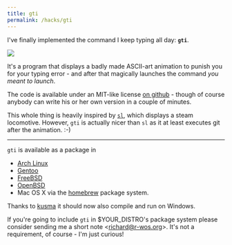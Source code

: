 ```yaml
---
title: gti
permalink: /hacks/gti
---
```

<p>I've finally implemented the command I keep typing all day: <code><b>gti</b></code>.</p>

<img src='/media/gti-animation.gif' style='max-width:100%'>

<p>It's a program that displays a badly made ASCII-art
animation to punish you for your typing error - and after that magically
launches the command <em>you meant to launch</em>.</p><p>The code is available
under an MIT-like license <a href='https://github.com/rwos/gti'>on github</a> -
though of course anybody can write his or her own version in a couple of
minutes.</p><p>This whole thing is heavily inspired by <a
href='https://github.com/mtoyoda/sl'><code>sl</code></a>, which displays a
steam locomotive. However, <code>gti</code> is actually nicer than
<code>sl</code> as it at least executes git after the animation.
:-)</p><hr><p><code>gti</code> is available as a package in <ul><li><a
href='https://aur.archlinux.org/packages/gti/'>Arch Linux</a></li><li><a
href='http://packages.gentoo.org/package/dev-vcs/gti'>Gentoo</a></li><li><a
href='http://svnweb.freebsd.org/ports/head/games/gti/'>FreeBSD</a></li><li><a
href='http://openports.se/games/gti'>OpenBSD</a></li><li>Mac OS X via the <a
href='http://braumeister.org/formula/gti'>homebrew</a> package
system.</li></ul></p><p>Thanks to <a href='https://github.com/kusma'>kusma</a>
it should now also compile and run on Windows.</p><p>If you're going to include
<code>gti</code> in $YOUR_DISTRO's package system please consider sending me a
short note &lt;<a href='mailto:richard@r-wos.org'>richard@r-wos.org</a>&gt;.
It's not a requirement, of course - I'm just curious!</p>
